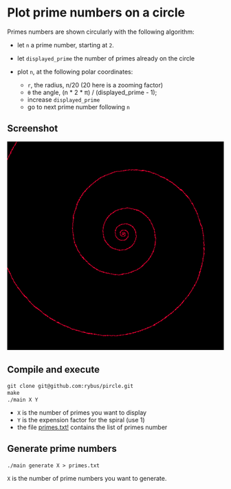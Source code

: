 # Plot prime numbers on a circle

Primes numbers are shown circularly with the following algorithm:

- let `n` a prime number, starting at `2`.
- let `displayed_prime` the number of primes already on the circle

- plot `n`, at the following polar coordinates:
    - `r`, the radius, n/20 (20 here is a zooming factor)
    - `θ` the angle, (n * 2 * π) / (displayed_prime - 1);
    - increase `displayed_prime`
    - go to next prime number following `n`

## Screenshot

![Screenshot of the program](screenshots/primes.png)

## Compile and execute

```
git clone git@github.com:rybus/pircle.git
make
./main X Y
```

- `X` is the number of primes you want to display
- `Y` is the expension factor for the spiral (use 1)
- the file  [primes.txt!](primes.txt) contains the list of primes number

## Generate prime numbers

```
./main generate X > primes.txt
```
`X` is the number of prime numbers you want to generate.
